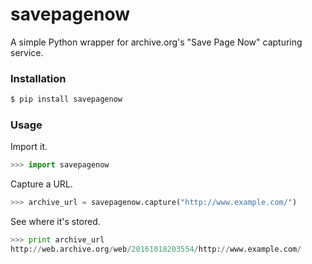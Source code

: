 # savepagenow

A simple Python wrapper for archive.org's "Save Page Now" capturing service.

### Installation

```bash
$ pip install savepagenow
```

### Usage

Import it.

```python
>>> import savepagenow
```

Capture a URL.

```python
>>> archive_url = savepagenow.capture("http://www.example.com/")
```

See where it's stored.

```python
>>> print archive_url
http://web.archive.org/web/20161018203554/http://www.example.com/
```
